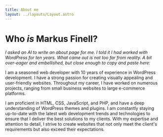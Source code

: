 ```yaml
---
title: About me
layout: ../layouts/Layout.astro
---
```


# Who *is* Markus Finell?

<div class="has-sidebar">
<aside class="sidebar">

*I asked an AI to write an about page for me. I told it I had worked with WordPress for ten years. What came out is not too far from reality. A bit over-eager and embellished, but close enough to copy and paste here:*

</aside>

<div class="flow">

I am a seasoned web developer with 10 years of experience in WordPress development. I have a strong passion for creating visually appealing and user-friendly websites. Throughout my career, I have worked on numerous projects, ranging from small business websites to large e-commerce platforms. 

I am proficient in HTML, CSS, JavaScript, and PHP, and have a deep understanding of WordPress themes and plugins. I am constantly staying up-to-date with the latest web development trends and technologies to ensure that I deliver the best solutions to my clients. With my expertise and attention to detail, I strive to create websites that not only meet the client's requirements but also exceed their expectations. 

</div>
</div>
